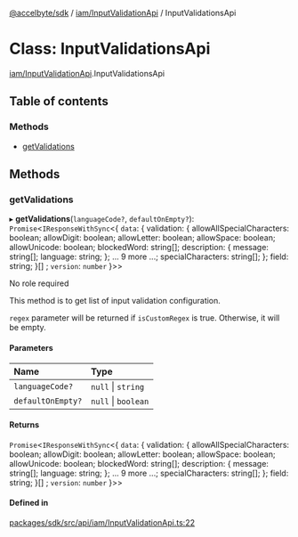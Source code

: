 [@accelbyte/sdk](../README.md) / [iam/InputValidationApi](../modules/iam_InputValidationApi.md) / InputValidationsApi

# Class: InputValidationsApi

[iam/InputValidationApi](../modules/iam_InputValidationApi.md).InputValidationsApi

## Table of contents

### Methods

- [getValidations](iam_InputValidationApi.InputValidationsApi.md#getvalidations)

## Methods

### getValidations

▸ **getValidations**(`languageCode?`, `defaultOnEmpty?`): `Promise`<`IResponseWithSync`<{ `data`: { validation: { allowAllSpecialCharacters: boolean; allowDigit: boolean; allowLetter: boolean; allowSpace: boolean; allowUnicode: boolean; blockedWord: string[]; description: { message: string[]; language: string; }; ... 9 more ...; specialCharacters: string[]; }; field: string; }[] ; `version`: `number`  }\>\>

<p>No role required</p>
   <p>This method is to get list of input validation configuration.</p>
   <p><code>regex</code> parameter will be returned if <code>isCustomRegex</code> is true. Otherwise, it will be empty.</p>

#### Parameters

| Name | Type |
| :------ | :------ |
| `languageCode?` | ``null`` \| `string` |
| `defaultOnEmpty?` | ``null`` \| `boolean` |

#### Returns

`Promise`<`IResponseWithSync`<{ `data`: { validation: { allowAllSpecialCharacters: boolean; allowDigit: boolean; allowLetter: boolean; allowSpace: boolean; allowUnicode: boolean; blockedWord: string[]; description: { message: string[]; language: string; }; ... 9 more ...; specialCharacters: string[]; }; field: string; }[] ; `version`: `number`  }\>\>

#### Defined in

[packages/sdk/src/api/iam/InputValidationApi.ts:22](https://github.com/AccelByte/accelbyte-web-sdk/blob/671b687/packages/sdk/src/api/iam/InputValidationApi.ts#L22)
